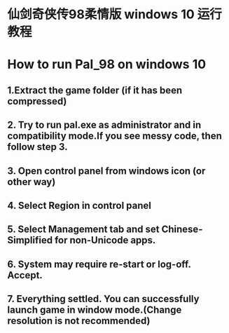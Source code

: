 # 仙剑奇侠传98柔情版 windows 10 运行教程 
# How to run Pal_98 on windows 10

## 1.Extract the game folder (if it has been compressed)

## 2. Try to run pal.exe as administrator and in compatibility mode.If you see messy code, then follow step 3.


## 3. Open control panel from windows icon (or other way)

## 4. Select Region in control panel

## 5. Select Management tab and set Chinese-Simplified for non-Unicode apps.

## 6. System may require re-start or log-off. Accept.

## 7. Everything settled. You can successfully launch game in window mode.(Change resolution is not recommended)
